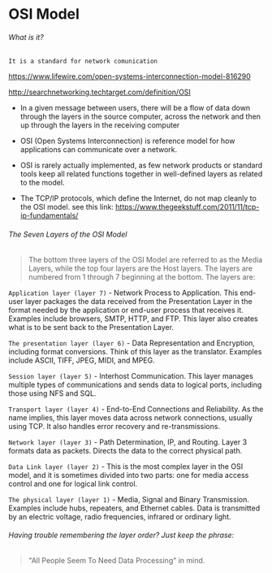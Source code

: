 # OSI Model

###### What is it? 
```
It is a standard for network comunication
```

https://www.lifewire.com/open-systems-interconnection-model-816290

http://searchnetworking.techtarget.com/definition/OSI

- In a given message between users, there will be a flow of data down through the layers in the source computer, across the network and then up through the layers in the receiving computer

- OSI (Open Systems Interconnection) is reference model for how applications can communicate over a network.

- OSI is rarely actually implemented, as few network products or standard tools keep all related functions together in well-defined layers as related to the model.

- The TCP/IP protocols, which define the Internet, do not map cleanly to the OSI model. see this link: https://www.thegeekstuff.com/2011/11/tcp-ip-fundamentals/

###### The Seven Layers of the OSI Model

> The bottom three layers of the OSI Model are referred to as the Media Layers, while the top four layers are the Host layers.
> The layers are numbered from 1 through 7 beginning at the bottom. The layers are:

`Application layer (layer 7)` - Network Process to Application. This end-user layer packages the data received from the
Presentation Layer in the format needed by the application or end-user process that receives it. Examples include browsers,
SMTP, HTTP, and FTP. This layer also creates what is to be sent back to the Presentation Layer.

`The presentation layer (layer 6)` - Data Representation and Encryption, including format conversions. Think of this layer as
the translator. Examples include ASCII, TIFF, JPEG, MIDI, and MPEG.

`Session layer (layer 5)` - Interhost Communication. This layer manages multiple types of communications and sends data to
logical ports, including those using NFS and SQL.

`Transport layer (layer 4)` - End-to-End Connections and Reliability. As the name implies, this layer moves data across
network connections, usually using TCP. It also handles error recovery and re-transmissions.

`Network layer (layer 3)` - Path Determination, IP, and Routing. Layer 3 formats data as packets. Directs the data to the
correct physical path.

`Data Link layer (layer 2)` - This is the most complex layer in the OSI model, and it is sometimes divided into two parts: one
for media access control and one for logical link control.

`The physical layer (layer 1)` - Media, Signal and Binary Transmission. Examples include hubs, repeaters, and Ethernet cables.
Data is transmitted by an electric voltage, radio frequencies, infrared or ordinary light.

###### Having trouble remembering the layer order? Just keep the phrase:

> "All People Seem To Need Data Processing" in mind.
